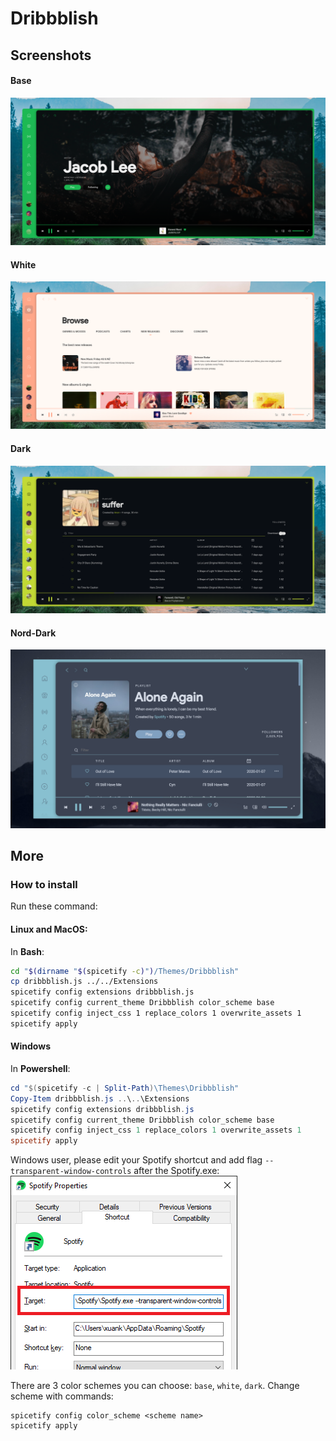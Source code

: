 # Dribbblish

## Screenshots
#### Base
![demo1](./base.png)

#### White
![demo2](./white.png)

#### Dark
![demo3](./dark.png)

#### Nord-Dark
![demo4](./nord-dark.png)

## More
### How to install
Run these command:
  
#### Linux and MacOS:
In **Bash**:
```bash
cd "$(dirname "$(spicetify -c)")/Themes/Dribbblish"
cp dribbblish.js ../../Extensions
spicetify config extensions dribbblish.js
spicetify config current_theme Dribbblish color_scheme base
spicetify config inject_css 1 replace_colors 1 overwrite_assets 1
spicetify apply
```

#### Windows
In **Powershell**:
```powershell
cd "$(spicetify -c | Split-Path)\Themes\Dribbblish"
Copy-Item dribbblish.js ..\..\Extensions
spicetify config extensions dribbblish.js
spicetify config current_theme Dribbblish color_scheme base
spicetify config inject_css 1 replace_colors 1 overwrite_assets 1
spicetify apply
```

Windows user, please edit your Spotify shortcut and add flag `--transparent-window-controls` after the Spotify.exe:  
![instruction1](./windows-shortcut-instruction.png)

There are 3 color schemes you can choose: `base`, `white`, `dark`. Change scheme with commands:
```
spicetify config color_scheme <scheme name>
spicetify apply
```
